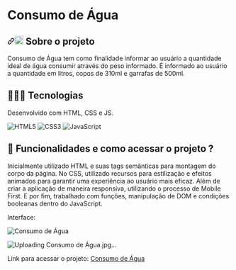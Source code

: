# Consumo de Água

<h2 dir="auto"><a id="user-content--about-this-project" class="anchor" aria-hidden="true" href="#-about-this-project"><svg class="octicon octicon-link" viewBox="0 0 16 16" version="1.1" width="16" height="16" aria-hidden="true"><path fill-rule="evenodd" d="M7.775 3.275a.75.75 0 001.06 1.06l1.25-1.25a2 2 0 112.83 2.83l-2.5 2.5a2 2 0 01-2.83 0 .75.75 0 00-1.06 1.06 3.5 3.5 0 004.95 0l2.5-2.5a3.5 3.5 0 00-4.95-4.95l-1.25 1.25zm-4.69 9.64a2 2 0 010-2.83l2.5-2.5a2 2 0 012.83 0 .75.75 0 001.06-1.06 3.5 3.5 0 00-4.95 0l-2.5 2.5a3.5 3.5 0 004.95 4.95l1.25-1.25a.75.75 0 00-1.06-1.06l-1.25 1.25a2 2 0 01-2.83 0z"></path></svg></a><g-emoji class="g-emoji" alias="rocket" fallback-src="https://github.githubassets.com/images/icons/emoji/unicode/1f680.png"><img class="emoji" alt="rocket" height="20" width="20" src="https://github.githubassets.com/images/icons/emoji/unicode/1f680.png"></g-emoji> Sobre o projeto</h2>

Consumo de Água tem como finalidade informar ao usuário a quantidade ideal de água consumir através do peso informado. É informado ao usuário a quantidade em litros, copos de 310ml e garrafas de 500ml.


## 🧑🏻‍💻 Tecnologias 

Desenvolvido com HTML, CSS e JS.
<div>
<img alt="HTML5" src="https://camo.githubusercontent.com/d63d473e728e20a286d22bb2226a7bf45a2b9ac6c72c59c0e61e9730bfe4168c/68747470733a2f2f696d672e736869656c64732e696f2f62616467652f48544d4c352d4533344632363f7374796c653d666f722d7468652d6261646765266c6f676f3d68746d6c35266c6f676f436f6c6f723d7768697465" data-canonical-src="https://img.shields.io/badge/HTML5-E34F26?style=for-the-badge&amp;logo=html5&amp;logoColor=white" style="max-width: 100%;">
<img alt="CSS3" src="https://camo.githubusercontent.com/3a0f693cfa032ea4404e8e02d485599bd0d192282b921026e89d271aaa3d7565/68747470733a2f2f696d672e736869656c64732e696f2f62616467652f435353332d3135373242363f7374796c653d666f722d7468652d6261646765266c6f676f3d63737333266c6f676f436f6c6f723d7768697465" data-canonical-src="https://img.shields.io/badge/CSS3-1572B6?style=for-the-badge&amp;logo=css3&amp;logoColor=white" style="max-width: 100%;">
<img alt="JavaScript" src="https://camo.githubusercontent.com/9d07c04bdd98c662d5df9d4e1cc1de8446ffeaebca330feb161f1fb8e1188204/68747470733a2f2f696d672e736869656c64732e696f2f62616467652f4a6176615363726970742d4637444631453f7374796c653d666f722d7468652d6261646765266c6f676f3d6a617661736372697074266c6f676f436f6c6f723d626c61636b" data-canonical-src="https://img.shields.io/badge/JavaScript-F7DF1E?style=for-the-badge&amp;logo=javascript&amp;logoColor=black" style="max-width: 100%;">
<div/>

## 🤔 Funcionalidades e como acessar o projeto ?

Inicialmente utilizado HTML e suas tags semânticas para montagem do corpo da página. No CSS, utilizado recursos para estilização e efeitos animados para garantir uma experiência ao usuário mais eficaz. Além de criar a aplicação de maneira responsiva, utilizando o processo de Mobile First. E por fim, trabalhado com funções, manipulação de DOM e condições booleanas dentro do JavaScript.
  
 Interface:
  
![Consumo de Água](https://user-images.githubusercontent.com/105398640/178029106-4bf9fd52-ff0e-4c56-8ddd-741bea9ed084.jpg)


![Uploading Consumo de Água.jpg…]()

<p dir="auto">Link para acessar o projeto: <a href="https://alecamargo77.github.io/Consumo-de-Agua/"> Consumo de Água </a></p>
